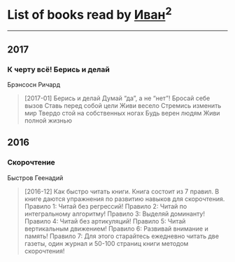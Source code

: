 # List of books read by [Иван](https://plus.google.com/111223381196748176136)<sup>2</sup>
---

## 2017

### К черту всё! Берись и делай
Брэнсосн Ричард
> [2017-01] Берись и делай
> Думай “да”, а не “нет”!
> Бросай себе вызов
> Ставь перед собой цели
> Живи весело
> Стремись изменить мир
> Твердо стой на собственных ногах
> Будь верен людям
> Живи полной жизнью



## 2016

### Скорочтение
Быстров Геенадий
> [2016-12] Как быстро читать книги. Книга состоит из 7 правил. В книге даются упражнения по развитию навыков для скорочтения. Правило 1: Читай без регрессий! Правило 2: Читай по интегральному алгоритму! Правило 3: Выделяй доминанту! Правило 4: Читай без артикуляций! Правило 5: Читай вертикальным движением! Правило 6: Развивай внимание и память! Правило 7: Для этого старайтесь ежедневно читать две газеты, один журнал и 50-100 страниц книги методом скорочтения!



